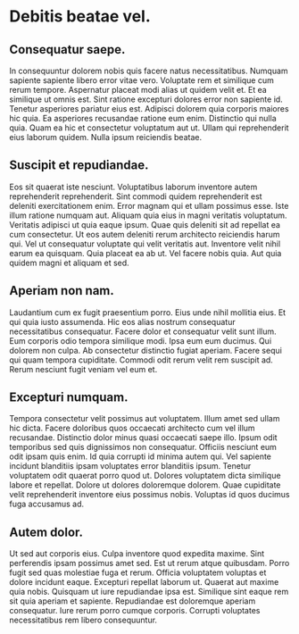 # Debitis beatae vel.

## Consequatur saepe.
In consequuntur dolorem nobis quis facere natus necessitatibus. Numquam sapiente sapiente libero error vitae vero. Voluptate rem et similique cum rerum tempore. Aspernatur placeat modi alias ut quidem velit et. Et ea similique ut omnis est. Sint ratione excepturi dolores error non sapiente id. Tenetur asperiores pariatur eius est. Adipisci dolorem quia corporis maiores hic quia. Ea asperiores recusandae ratione eum enim. Distinctio qui nulla quia. Quam ea hic et consectetur voluptatum aut ut. Ullam qui reprehenderit eius laborum quidem. Nulla ipsum reiciendis beatae.
## Suscipit et repudiandae.
Eos sit quaerat iste nesciunt. Voluptatibus laborum inventore autem reprehenderit reprehenderit. Sint commodi quidem reprehenderit est deleniti exercitationem enim. Error magnam qui et ullam possimus esse. Iste illum ratione numquam aut. Aliquam quia eius in magni veritatis voluptatum. Veritatis adipisci ut quia eaque ipsum. Quae quis deleniti sit ad repellat ea cum consectetur. Ut eos autem deleniti rerum architecto reiciendis harum qui. Vel ut consequatur voluptate qui velit veritatis aut. Inventore velit nihil earum ea quisquam. Quia placeat ea ab ut. Vel facere nobis quia. Aut quia quidem magni et aliquam et sed.
## Aperiam non nam.
Laudantium cum ex fugit praesentium porro. Eius unde nihil mollitia eius. Et qui quia iusto assumenda. Hic eos alias nostrum consequatur necessitatibus consequatur. Facere dolor et consequatur velit sunt illum. Eum corporis odio tempora similique modi. Ipsa eum eum ducimus. Qui dolorem non culpa. Ab consectetur distinctio fugiat aperiam. Facere sequi qui quam tempora cupiditate. Commodi odit rerum velit rem suscipit ad. Rerum nesciunt fugit veniam vel eum et.
## Excepturi numquam.
Tempora consectetur velit possimus aut voluptatem. Illum amet sed ullam hic dicta. Facere doloribus quos occaecati architecto cum vel illum recusandae. Distinctio dolor minus quasi occaecati saepe illo. Ipsum odit temporibus sed quis dignissimos non consequatur. Officiis nesciunt eum odit ipsam quis enim. Id quia corrupti id minima autem qui. Vel sapiente incidunt blanditiis ipsam voluptates error blanditiis ipsum. Tenetur voluptatem odit quaerat porro quod ut. Dolores voluptatem dicta similique labore et repellat. Dolore ut dolores doloremque dolorem. Quae cupiditate velit reprehenderit inventore eius possimus nobis. Voluptas id quos ducimus fuga accusamus ad.
## Autem dolor.
Ut sed aut corporis eius. Culpa inventore quod expedita maxime. Sint perferendis ipsam possimus amet sed. Est ut rerum atque quibusdam. Porro fugit sed quas molestiae fuga et rerum. Officia voluptatem voluptas et dolore incidunt eaque. Excepturi repellat laborum ut. Quaerat aut maxime quia nobis. Quisquam ut iure repudiandae ipsa est. Similique sint eaque rem sit quia aperiam et sapiente. Repudiandae est doloremque aperiam consequatur. Iure rerum porro cumque corporis. Corrupti voluptates necessitatibus rem libero consequuntur.
